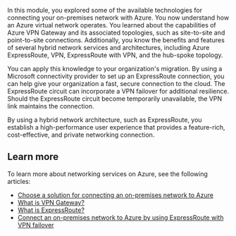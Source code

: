In this module, you explored some of the available technologies for connecting your on-premises network with Azure. You now understand how an Azure virtual network operates. You learned about the capabilities of Azure VPN Gateway and its associated topologies, such as site-to-site and point-to-site connections. Additionally, you know the benefits and features of several hybrid network services and architectures, including Azure ExpressRoute, VPN, ExpressRoute with VPN, and the hub-spoke topology.

You can apply this knowledge to your organization's migration. By using a Microsoft connectivity provider to set up an ExpressRoute connection, you can help give your organization a fast, secure connection to the cloud. The ExpressRoute circuit can incorporate a VPN failover for additional resilience. Should the ExpressRoute circuit become temporarily unavailable, the VPN link maintains the connection.

By using a hybrid network architecture, such as ExpressRoute, you establish a high-performance user experience that provides a feature-rich, cost-effective, and private networking connection.

## Learn more

To learn more about networking services on Azure, see the following articles:

- [Choose a solution for connecting an on-premises network to Azure](/azure/architecture/reference-architectures/hybrid-networking/)
- [What is VPN Gateway?](/azure/vpn-gateway/vpn-gateway-about-vpngateways)
- [What is ExpressRoute?](/azure/expressroute/expressroute-introduction)
- [Connect an on-premises network to Azure by using ExpressRoute with VPN failover](/azure/architecture/reference-architectures/hybrid-networking/expressroute-vpn-failover)